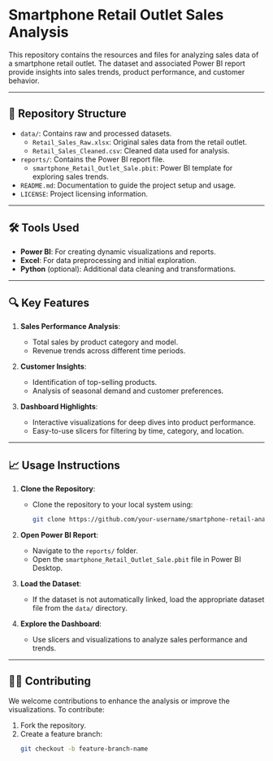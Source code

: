 # Smartphone Retail Outlet Sales Analysis

This repository contains the resources and files for analyzing sales data of a smartphone retail outlet. The dataset and associated Power BI report provide insights into sales trends, product performance, and customer behavior.

---

## 📂 **Repository Structure**
- `data/`: Contains raw and processed datasets.
  - `Retail_Sales_Raw.xlsx`: Original sales data from the retail outlet.
  - `Retail_Sales_Cleaned.csv`: Cleaned data used for analysis.
- `reports/`: Contains the Power BI report file.
  - `smartphone_Retail_Outlet_Sale.pbit`: Power BI template for exploring sales trends.
- `README.md`: Documentation to guide the project setup and usage.
- `LICENSE`: Project licensing information.

---

## 🛠️ **Tools Used**
- **Power BI**: For creating dynamic visualizations and reports.
- **Excel**: For data preprocessing and initial exploration.
- **Python** (optional): Additional data cleaning and transformations.

---

## 🔍 **Key Features**
1. **Sales Performance Analysis**:
   - Total sales by product category and model.
   - Revenue trends across different time periods.

2. **Customer Insights**:
   - Identification of top-selling products.
   - Analysis of seasonal demand and customer preferences.

3. **Dashboard Highlights**:
   - Interactive visualizations for deep dives into product performance.
   - Easy-to-use slicers for filtering by time, category, and location.

---

## 📈 **Usage Instructions**
1. **Clone the Repository**:
   - Clone the repository to your local system using:
     ```bash
     git clone https://github.com/your-username/smartphone-retail-analysis.git
     ```

2. **Open Power BI Report**:
   - Navigate to the `reports/` folder.
   - Open the `smartphone_Retail_Outlet_Sale.pbit` file in Power BI Desktop.

3. **Load the Dataset**:
   - If the dataset is not automatically linked, load the appropriate dataset file from the `data/` directory.

4. **Explore the Dashboard**:
   - Use slicers and visualizations to analyze sales performance and trends.

---

## 🧑‍💻 **Contributing**
We welcome contributions to enhance the analysis or improve the visualizations. To contribute:
1. Fork the repository.
2. Create a feature branch:
   ```bash
   git checkout -b feature-branch-name

